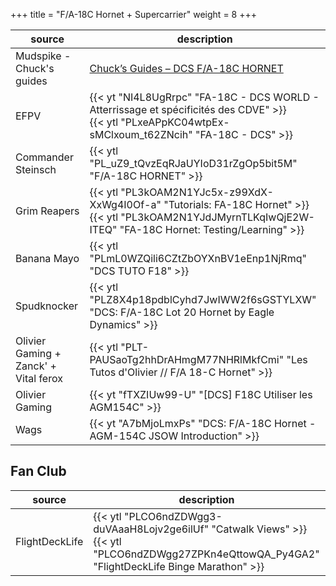 +++
title = "F/A-18C Hornet + Supercarrier"
weight = 8
+++

source                    | description
------------------------- | -----------
Mudspike - Chuck's guides | [Chuck’s Guides – DCS F/A-18C HORNET](https://www.mudspike.com/chucks-guides-dcs-f-a-18c-hornet/)
EFPV                      | {{< yt "NI4L8UgRrpc" "FA-18C - DCS WORLD - Atterrissage et spécificités des CDVE" >}}<br />{{< ytl "PLxeAPpKC04wtpEx-sMClxoum_t62ZNcih" "FA-18C - DCS" >}}
Commander Steinsch        | {{< ytl "PL_uZ9_tQvzEqRJaUYIoD31rZgOp5bit5M" "F/A-18C HORNET" >}}
Grim Reapers              | {{< ytl "PL3kOAM2N1YJc5x-z99XdX-XxWg4I0Of-a" "Tutorials: FA-18C Hornet" >}}<br />{{< ytl "PL3kOAM2N1YJdJMyrnTLKqIwQjE2W-ITEQ" "FA-18C Hornet: Testing/Learning" >}}
Banana Mayo               | {{< ytl "PLmL0WZQili6CZtZbOYXnBV1eEnp1NjRmq" "DCS TUTO F18" >}}
Spudknocker               | {{< ytl "PLZ8X4p18pdblCyhd7JwIWW2f6sGSTYLXW" "DCS: F/A-18C Lot 20 Hornet by Eagle Dynamics" >}}
Olivier Gaming + Zanck' + Vital ferox | {{< ytl "PLT-PAUSaoTg2hhDrAHmgM77NHRlMkfCmi" "Les Tutos d'Olivier // F/A 18-C Hornet" >}}
Olivier Gaming            | {{< yt "fTXZIUw99-U" "[DCS] F18C Utiliser les AGM154C" >}}
Wags                      | {{< yt "A7bMjoLmxPs" "DCS: F/A-18C Hornet - AGM-154C JSOW Introduction" >}}

## Fan Club
source              | description
------------------- | -----------
FlightDeckLife      | {{< ytl "PLCO6ndZDWgg3-duVAaaH8Lojv2ge6ilUf" "Catwalk Views" >}}<br />{{< ytl "PLCO6ndZDWgg27ZPKn4eQttowQA_Py4GA2" "FlightDeckLife Binge Marathon" >}}
